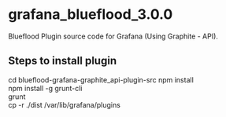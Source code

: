 # grafana_blueflood_3.0.0
Blueflood Plugin source code for Grafana (Using Graphite - API).

## Steps to install plugin
cd blueflood-grafana-graphite_api-plugin-src
npm install</br>
npm install -g grunt-cli</br>
grunt</br>
cp -r ./dist /var/lib/grafana/plugins

